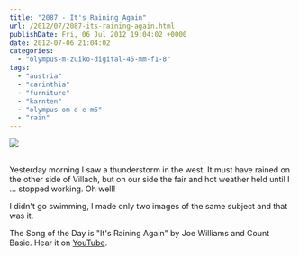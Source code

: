 ```yaml
---
title: "2087 - It's Raining Again"
url: /2012/07/2087-its-raining-again.html
publishDate: Fri, 06 Jul 2012 19:04:02 +0000
date: 2012-07-06 21:04:02
categories: 
  - "olympus-m-zuiko-digital-45-mm-f1-8"
tags: 
  - "austria"
  - "carinthia"
  - "furniture"
  - "karnten"
  - "olympus-om-d-e-m5"
  - "rain"
---
```

<div class="container">
<div class="center"><a target="_blank" href="https://d25zfm9zpd7gm5.cloudfront.net/1200x1200/2012/20120705_172234_lr.jpg"><img src="https://d25zfm9zpd7gm5.cloudfront.net/0600x0600/2012/20120705_172234_lr.jpg" /></a></div>
</div>
<br />

Yesterday morning I saw a thunderstorm in the west. It must have rained on the other side of Villach, but on our side the fair and hot weather held until I ... stopped working. Oh well!

 I didn't go swimming, I made only two images of the same subject and that was it.

The Song of the Day is "It's Raining Again" by Joe Williams and Count Basie. Hear it on <a href="http://www.youtube.com/watch?v=Y9qavDaeXRM" target="_blank">YouTube</a>.
